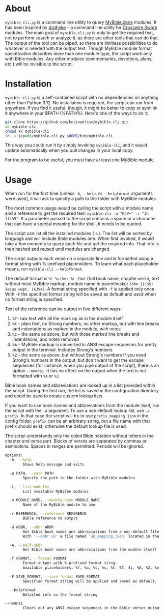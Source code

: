 # About

`mybible-cli.py` is a command line utility to query [MyBible.zone](https://mybible.zone/en/) modules. It has been inspired by [diatheke](https://wiki.crosswire.org/Frontends:Diatheke) – a command line utility for [Crosswire Sword](http://www.crosswire.org/sword/index.jsp) modules.
The main goal of `mybible-cli.py` is only to get the required text, not to perform search or analyze it, as there are other tools that can do that. The output of the tool can be piped, so there are limitless possibilities to do whatever is needed with the output text.
Though MyBible module format specification describes more than one module type, the script work only with Bible modules. Any other modules (commentaries, devotions, plans, etc.) will be invisible to the script.

# Installation

`mybible-cli.py` is a self-contained script with no dependencies on anything other than Python 3.12. No installation is required, the script can run from anywhere. If you find it useful, though, it might be better to copy or symlink it anywhere in your $PATH (%PATH%).
Here's one of the ways to do it:

```  bash
git clone https://github.com/kosivantsov/mybible-cli.git
cd mybible-cli
chmod +x mybible-cli
ln -s $(pwd)/mybible-cli.py $HOME/bin/mybible-cli
```

This way you could run it by simply invoking `mybible-cli`, and it would update automatically when you pull changes in your local copy.

For the program to be useful, you must have at least one MyBible module.

# Usage

When run for the first time (unless `-h`, `--help`, or `--helpformat` arguments were used), it will ask to specify a path to the folder with MyBible modules.

The most common usage would be calling the script with a module name and a reference to get the required text: `mybible-cli -m "KJV+" -r "Jn 11:35"`. If a parameter passed to the script contains a space or a character that can have a special meaning for the shell, it needs to be quoted.

The script can list all the installed modules (`-L`). The list will be sorted by language and will include Bible modules one. When first invoked, it would take a few moments to query each file and get the required info. That info is then hashed and reused until modules are changed.

The script outputs each verse on a separate line and is formatted using a format string with %-prefixed placeholders.
To learn what each placeholder means, run `mybible-cli --helpformat`.

The default format is `%f %c:%v: %t (%m)` (full book name, chapter:verse, text without most MyBible markup, module name in parenthesis): `John 11:35: Jesus wept. (KJV+)`.
A format string specified with `-f` is applied only once. With `-F` the specified format string will be saved as default and used when no format string is specified.

Text of the reference can be output in five different ways:
1. `%T`- raw text with all the mark up as in the module itself
1. `%t` - plain text, no Strong numbers, no other markup, but with line breaks and indentations as marked in the module; with notes
1. `%z` – the same as above, but with those marked line breaks and indentations, and notes removed
1. `%A` – MyBible markup is converted to ANSI escape sequences for pretty output in the terminal. Includes Strong's numbers
1. `%Z` – the same as above, but without Strong's numbers
If you need Strong's numbers in the output, but don't want to get the escape sequences (for instance, when you pipe output of the script), there is an option `--noansi`. It has no effect on the output when the text is not formatted with `%A` or `%Z`.

Bible book names and abbreviations are looked up in a list provided within the script. During the first run, the list is saved in the configuration directory and could be used to create custom lookup lists.

If you want to use book names and abbreviations from the module itself, run the script with the `-A` argument. To use a non-default lookup list, use `-a prefix`. In that case the script will try to use `prefix_mapping.json` in the config folder.
`prefix` can be an arbitrary string, but a file name with that prefix should exist, otherwise the default lookup file is used.

The script understands only the colon Bible notation without letters in the chapter and verse part. Blocks of verses are separated by commas or semicolons. Spaces in ranges are permitted. Periods will be ignored.


``` bash
Options:
  -h, --help
        Shows help message and exits

  -p PATH, --path PATH
        Specify the path to the folder with MyBible modules

  -L, --list-modules
        List available MyBilbe modules

  -m MODULE_NAME, --module-name MODULE_NAME
        Name of the MyBible module to use

  -r REFERENCE, --reference REFERENCE
        Bible reference to output

  -a ABBR, --abbr ABBR
        Get Bible book names and abbreviations from a non-default file.
        With '--abbr uk' a file named 'uk_mapping.json' located in the configuration folder will be used

  -A, --self-abbr
        Get Bible book names and abbreviations from the module itself

  -f FORMAT, --format FORMAT
        Format output with %-prefixed format sting.
        Available placeholders: %f, %a, %c, %v, %t, %T, $z, %A, %Z, %m

  -F SAVE_FORMAT, --save-format SAVE_FORMAT
        Specified format string will be applied and saved as default.

  --helpformat
        Detailed info on the format string

--noansi
        Clears out any ANSI escape sequences in the Bible verses output (if %A or %Z were used in the format string)
```
